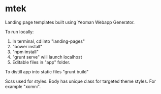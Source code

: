 # mtek

Landing page templates built using Yeoman Webapp Generator.

To run locally:

1. In terminal, cd into "landing-pages"
2. "bower install"
3. "npm install"
4. "grunt serve" will launch localhost
5. Editable files in "app" folder.


To distill app into static files "grunt build"



Scss used for styles. Body has unique class for targeted theme styles. For example "xomni".